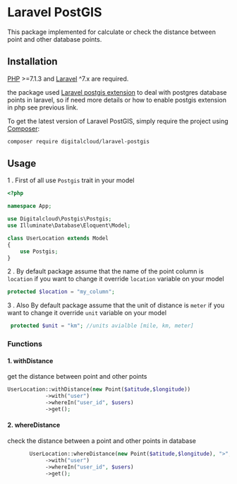 # Laravel PostGIS
This package implemented for calculate or check the distance between point and other database points.

## Installation

[PHP](https://php.net) >=7.1.3 and [Laravel](http://laravel.com) ^7.x are required.

the package used [Laravel postgis extension](https://github.com/njbarrett/laravel-postgis) to deal with postgres database points in laravel,
so if need more details or how to enable postgis extension in php see previous link.

To get the latest version of Laravel PostGIS, simply require the project using [Composer](https://getcomposer.org):

```bash
composer require digitalcloud/laravel-postgis
```

## Usage

1 . First of all use `Postgis` trait in your model
```PHP
<?php

namespace App;

use Digitalcloud\Postgis\Postgis;
use Illuminate\Database\Eloquent\Model;

class UserLocation extends Model
{
    use Postgis;
}
```

2 . By default package assume that the name of the point column is `location` if you want to change it override `location` variable on your model
```PHP
protected $location = "my_column";
```

3 . Also By default package assume that the unit of distance is `meter` if you want to change it override `unit` variable on your model
```PHP
 protected $unit = "km"; //units avialble [mile, km, meter]
```

### Functions

#### 1. withDistance
get the distance between point and other points
```PHP
UserLocation::withDistance(new Point($atitude,$longitude))
            ->with("user")
            ->whereIn("user_id", $users)
            ->get();
```

#### 2. whereDistance
check the distance between a point and other points in database
```PHP
       UserLocation::whereDistance(new Point($atitude,$longitude), ">", 50)
            ->with("user")
            ->whereIn("user_id", $users)
            ->get();
```
